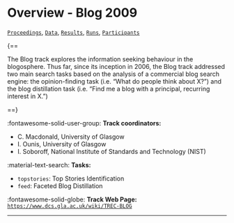 # Overview - Blog 2009

[`Proceedings`](./proceedings.md), [`Data`](./data.md), [`Results`](./results.md), [`Runs`](./runs.md), [`Participants`](./participants.md)

{==

The Blog track explores the information seeking behaviour in the blogosphere. Thus far, since its inception in 2006, the Blog track addressed two main search tasks based on the analysis of a commercial blog search engine: the opinion-finding task (i.e. “What do people think about X?”) and the blog distillation task (i.e. “Find me a blog with a principal, recurring interest in X.”)

==}

:fontawesome-solid-user-group: **Track coordinators:**

- C. Macdonald, University of Glasgow 
- I. Ounis, University of Glasgow 
- I. Soboroff, National Institute of Standards and Technology (NIST) 

:material-text-search: **Tasks:**

- `topstories`: Top Stories Identification 
- `feed`: Faceted Blog Distillation 

:fontawesome-solid-globe: **Track Web Page:** [`https://www.dcs.gla.ac.uk/wiki/TREC-BLOG`](https://www.dcs.gla.ac.uk/wiki/TREC-BLOG) 

---

